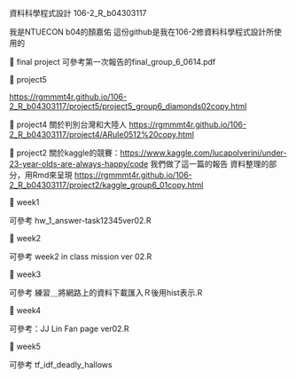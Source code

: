 資料科學程式設計
106-2_R_b04303117


我是NTUECON b04的顏嘉佑
這份github是我在106-2修資料科學程式設計所使用的

:school_satchel:
final project
可參考第一次報告的final_group_6_0614.pdf

:school_satchel:
project5

https://rgmmmt4r.github.io/106-2_R_b04303117/project5/project5_group6_diamonds02copy.html

:school_satchel:
project4
關於判別台灣和大陸人
https://rgmmmt4r.github.io/106-2_R_b04303117/project4/ARule0512%20copy.html

:school_satchel:
project2
關於kaggle的競賽：https://www.kaggle.com/lucapolverini/under-23-year-olds-are-always-happy/code
我們做了這一篇的報告
資料整理的部分，用Rmd來呈現
https://rgmmmt4r.github.io/106-2_R_b04303117/project2/kaggle_group6_01copy.html

:school_satchel:
week1

可參考 hw_1_answer-task12345ver02.R

:school_satchel:
week2


可參考 week2 in class mission ver 02.R

:school_satchel:
week3

可參考 練習＿將網路上的資料下載匯入Ｒ後用hist表示.R

:school_satchel:
week4

可參考：JJ Lin Fan page ver02.R

:school_satchel:
week5

可參考 tf_idf_deadly_hallows 






